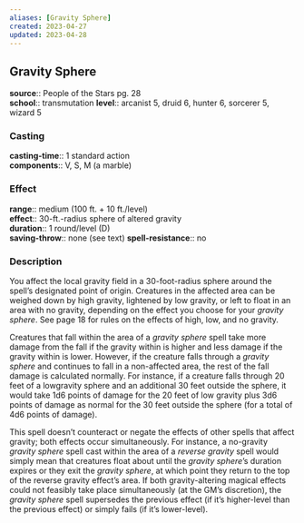 ```yaml
---
aliases: [Gravity Sphere]
created: 2023-04-27
updated: 2023-04-28
---
```


## Gravity Sphere

**source**:: People of the Stars pg. 28  
**school**:: transmutation
**level**:: arcanist 5, druid 6, hunter 6, sorcerer 5, wizard 5

### Casting

**casting-time**:: 1 standard action  
**components**:: V, S, M (a marble)

### Effect

**range**:: medium (100 ft. + 10 ft./level)  
**effect**:: 30-ft.-radius sphere of altered gravity  
**duration**:: 1 round/level (D)  
**saving-throw**:: none (see text)
**spell-resistance**:: no

### Description

You affect the local gravity field in a 30-foot-radius sphere around the spell’s designated point of origin. Creatures in the affected area can be weighed down by high gravity, lightened by low gravity, or left to float in an area with no gravity, depending on the effect you choose for your *gravity sphere*. See page 18 for rules on the effects of high, low, and no gravity.  
  
Creatures that fall within the area of a *gravity sphere* spell take more damage from the fall if the gravity within is higher and less damage if the gravity within is lower. However, if the creature falls through a *gravity sphere* and continues to fall in a non-affected area, the rest of the fall damage is calculated normally. For instance, if a creature falls through 20 feet of a lowgravity sphere and an additional 30 feet outside the sphere, it would take 1d6 points of damage for the 20 feet of low gravity plus 3d6 points of damage as normal for the 30 feet outside the sphere (for a total of 4d6 points of damage).  
  
This spell doesn’t counteract or negate the effects of other spells that affect gravity; both effects occur simultaneously. For instance, a no-gravity *gravity sphere* spell cast within the area of a *reverse gravity* spell would simply mean that creatures float about until the *gravity sphere*’s duration expires or they exit the *gravity sphere*, at which point they return to the top of the reverse gravity effect’s area. If both gravity-altering magical effects could not feasibly take place simultaneously (at the GM’s discretion), the *gravity sphere* spell supersedes the previous effect (if it’s higher-level than the previous effect) or simply fails (if it’s lower-level).
